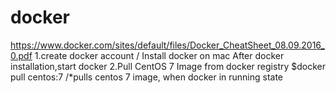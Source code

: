 # docker
https://www.docker.com/sites/default/files/Docker_CheatSheet_08.09.2016_0.pdf
1.create docker account / Install docker on mac
After docker installation,start docker
2.Pull CentOS 7 Image from docker registry
$docker pull centos:7            /*pulls centos 7 image,  when docker in running state
